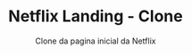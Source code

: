 <h1 align="center"> Netflix Landing - Clone </h1>

<p align="center">
Clone da pagina inicial da Netflix
